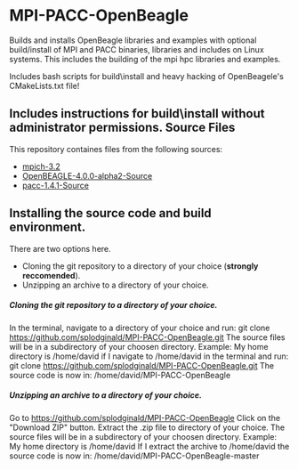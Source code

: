 # MPI-PACC-OpenBeagle
Builds and installs OpenBeagle libraries and examples with optional build/install of MPI and PACC binaries, libraries and includes on Linux systems. This includes the building of the mpi hpc libraries and examples.

Includes bash scripts for build\install and heavy hacking of OpenBeagele's CMakeLists.txt file!

Includes instructions for build\install without administrator permissions.
Source Files
------------

This repository containes files from the following sources:
* [mpich-3.2](http://www.mpich.org/static/downloads/3.2/mpich-3.2.tar.gz)
* [OpenBEAGLE-4.0.0-alpha2-Source](https://code.google.com/p/beagle/downloads/detail?name=OpenBEAGLE-4.0.0-alpha2-Source.tar.gz)
* [pacc-1.4.1-Source](https://sourceforge.net/projects/pacc/files/latest/download)

Installing the source code and build environment.
-------------------------------------------------
There are two options here.
* Cloning the git repository to a directory of your choice (__strongly reccomended__).
* Unzipping an archive to a directory of your choice.

##### Cloning the git repository to a directory of your choice.
In the terminal, navigate to a directory of your choice and run:
git clone https://github.com/splodginald/MPI-PACC-OpenBeagle.git
The source files will be in a subdirectory of your choosen directory.
Example:
My home directory is /home/david
if I navigate to /home/david in the terminal and run:
git clone https://github.com/splodginald/MPI-PACC-OpenBeagle.git
The source code is now in:
/home/david/MPI-PACC-OpenBeagle

##### Unzipping an archive to a directory of your choice.
Go to https://github.com/splodginald/MPI-PACC-OpenBeagle
Click on the "Download ZIP" button.
Extract the .zip file to directory of your choice.
The source files will be in a subdirectory of your choosen directory.
Example:
My home directory is /home/david
If I extract the archive to /home/david
the source code is now in:
/home/david/MPI-PACC-OpenBeagle-master

